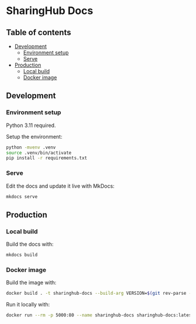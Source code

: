# SharingHub Docs

## Table of contents

- [Development](#development)
  - [Environment setup](#environment-setup)
  - [Serve](#serve)
- [Production](#production)
  - [Local build](#local-build)
  - [Docker image](#docker-image)

## Development

### Environment setup

Python 3.11 required.

Setup the environment:

```bash
python -mvenv .venv
source .venv/bin/activate
pip install -r requirements.txt
```

### Serve

Edit the docs and update it live with MkDocs:

```bash
mkdocs serve
```

## Production

### Local build

Build the docs with:

```bash
mkdocs build
```

### Docker image

Build the image with:

```bash
docker build . -t sharinghub-docs --build-arg VERSION=$(git rev-parse --short HEAD)
```

Run it locally with:

```bash
docker run --rm -p 5000:80 --name sharinghub-docs sharinghub-docs:latest
```
